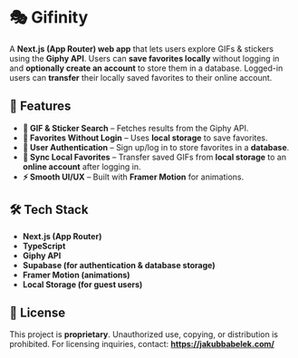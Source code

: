 # 🎭 Gifinity

A **Next.js (App Router) web app** that lets users explore GIFs & stickers using the **Giphy API**. Users can **save favorites locally** without logging in and **optionally create an account** to store them in a database. Logged-in users can **transfer** their locally saved favorites to their online account.

## 🚀 Features

- **🎨 GIF & Sticker Search** – Fetches results from the Giphy API.
- **💾 Favorites Without Login** – Uses **local storage** to save favorites.
- **🔑 User Authentication** – Sign up/log in to store favorites in a **database**.
- **🔄 Sync Local Favorites** – Transfer saved GIFs from **local storage** to an **online account** after logging in.
- **⚡ Smooth UI/UX** – Built with **Framer Motion** for animations.

## 🛠️ Tech Stack

- **Next.js (App Router)**
- **TypeScript**
- **Giphy API**
- **Supabase (for authentication & database storage)**
- **Framer Motion (animations)**
- **Local Storage (for guest users)**

## 📜 License

This project is **proprietary**. Unauthorized use, copying, or distribution is prohibited.
For licensing inquiries, contact: **https://jakubbabelek.com/**
